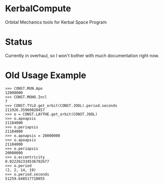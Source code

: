 # KerbalCompute
Orbital Mechanics tools for Kerbal Space Program

# Status

Currently in overhaul, so I won't bother with much documentation right now.

# Old Usage Example

```
>>> CONST.MUN.Apo
12000000
>>> CONST.MOHO.Incl
7
>>> CONST.TYLO.get_orbit(CONST.JOOL).period.seconds
211926.35960020457
>>> o = CONST.LAYTHE.get_orbit(CONST.JOOL)
>>> o.apoapsis
21184000
>>> o.periapsis
21184000
>>> o.apoapsis = 20000000
>>> o.apoapsis
21184000
>>> o.periapsis
20000000
>>> o.eccentricity
0.022262334536702677
>>> o.period
(2, 2, 14, 19)
>>> o.period.seconds
51259.648517710055


```


